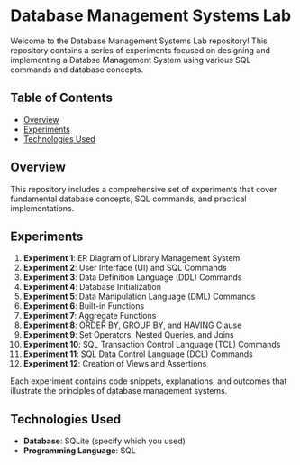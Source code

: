 # Database Management Systems Lab

Welcome to the Database Management Systems Lab repository! This repository contains a series of experiments focused on designing and implementing a Databse Management System using various SQL commands and database concepts.

## Table of Contents

- [Overview](#overview)
- [Experiments](#experiments)
- [Technologies Used](#technologies-used)


## Overview

This repository includes a comprehensive set of experiments that cover fundamental database concepts, SQL commands, and practical implementations.

## Experiments

1. **Experiment 1**: ER Diagram of Library Management System
2. **Experiment 2**: User Interface (UI) and SQL Commands
3. **Experiment 3**: Data Definition Language (DDL) Commands
4. **Experiment 4**: Database Initialization
5. **Experiment 5**: Data Manipulation Language (DML) Commands
6. **Experiment 6**: Built-in Functions
7. **Experiment 7**: Aggregate Functions
8. **Experiment 8**: ORDER BY, GROUP BY, and HAVING Clause
9. **Experiment 9**: Set Operators, Nested Queries, and Joins
10. **Experiment 10**: SQL Transaction Control Language (TCL) Commands
11. **Experiment 11**: SQL Data Control Language (DCL) Commands
12. **Experiment 12**: Creation of Views and Assertions

Each experiment contains code snippets, explanations, and outcomes that illustrate the principles of database management systems.

## Technologies Used

- **Database**: SQLite (specify which you used)
- **Programming Language**: SQL


